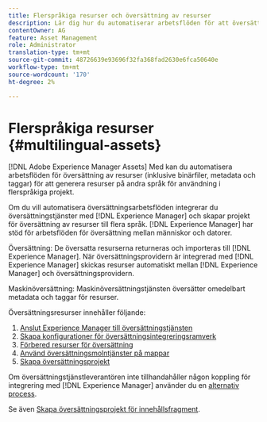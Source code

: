 ```yaml
---
title: Flerspråkiga resurser och översättning av resurser
description: Lär dig hur du automatiserar arbetsflöden för att översätta resurser, inklusive binära filer, metadata och taggar till flera språk.
contentOwner: AG
feature: Asset Management
role: Administrator
translation-type: tm+mt
source-git-commit: 48726639e93696f32fa368fad2630e6fca50640e
workflow-type: tm+mt
source-wordcount: '170'
ht-degree: 2%

---
```



# Flerspråkiga resurser {#multilingual-assets}

[!DNL Adobe Experience Manager Assets] Med kan du automatisera arbetsflöden för översättning av resurser (inklusive binärfiler, metadata och taggar) för att generera resurser på andra språk för användning i flerspråkiga projekt.

Om du vill automatisera översättningsarbetsflöden integrerar du översättningstjänster med [!DNL Experience Manager] och skapar projekt för översättning av resurser till flera språk. [!DNL Experience Manager] har stöd för arbetsflöden för översättning mellan människor och datorer.

Översättning: De översatta resurserna returneras och importeras till [!DNL Experience Manager]. När översättningsprovidern är integrerad med [!DNL Experience Manager] skickas resurser automatiskt mellan [!DNL Experience Manager] och översättningsprovidern.

Maskinöversättning: Maskinöversättningstjänsten översätter omedelbart metadata och taggar för resurser.

Översättningsresurser innehåller följande:

1. [Anslut Experience Manager till översättningstjänsten](/help/sites-administering/tc-tic.md#connecting-to-a-translation-service-provider)
1. [Skapa konfigurationer för översättningsintegreringsramverk](/help/sites-administering/tc-tic.md)
1. [Förbered resurser för översättning](preparing-assets-for-translation.md)
1. [Använd översättningsmolntjänster på mappar](transition-cloud-services.md)
1. [Skapa översättningsprojekt](translation-projects.md)

Om översättningstjänstleverantören inte tillhandahåller någon koppling för integrering med [!DNL Experience Manager] använder du en [alternativ process](/help/sites-administering/tc-manage.md#exporting-a-translation-job).

Se även [Skapa översättningsprojekt för innehållsfragment](creating-translation-projects-for-content-fragments.md).
